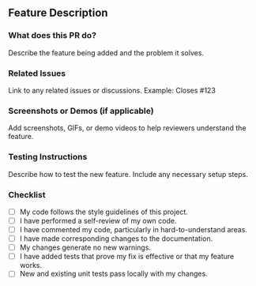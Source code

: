 ## Feature Description

### What does this PR do?
Describe the feature being added and the problem it solves.

### Related Issues
Link to any related issues or discussions. Example: Closes #123

### Screenshots or Demos (if applicable)
Add screenshots, GIFs, or demo videos to help reviewers understand the feature.

### Testing Instructions
Describe how to test the new feature. Include any necessary setup steps.

### Checklist
- [ ] My code follows the style guidelines of this project.
- [ ] I have performed a self-review of my own code.
- [ ] I have commented my code, particularly in hard-to-understand areas.
- [ ] I have made corresponding changes to the documentation.
- [ ] My changes generate no new warnings.
- [ ] I have added tests that prove my fix is effective or that my feature works.
- [ ] New and existing unit tests pass locally with my changes.
